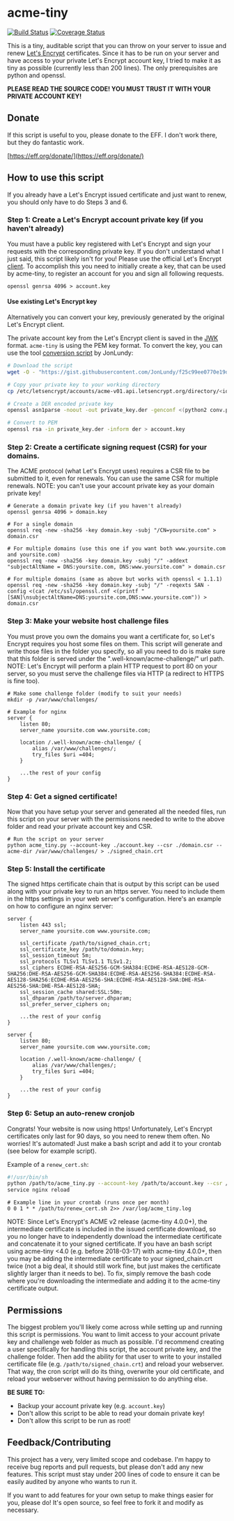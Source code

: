 # acme-tiny

[![Build Status](https://travis-ci.org/diafygi/acme-tiny.svg)](https://travis-ci.org/diafygi/acme-tiny)
[![Coverage Status](https://coveralls.io/repos/diafygi/acme-tiny/badge.svg?branch=master&service=github)](https://coveralls.io/github/diafygi/acme-tiny?branch=master)

This is a tiny, auditable script that you can throw on your server to issue
and renew [Let's Encrypt](https://letsencrypt.org/) certificates. Since it has
to be run on your server and have access to your private Let's Encrypt account
key, I tried to make it as tiny as possible (currently less than 200 lines).
The only prerequisites are python and openssl.

**PLEASE READ THE SOURCE CODE! YOU MUST TRUST IT WITH YOUR PRIVATE ACCOUNT KEY!**

## Donate

If this script is useful to you, please donate to the EFF. I don't work there,
but they do fantastic work.

[https://eff.org/donate/](https://eff.org/donate/)

## How to use this script

If you already have a Let's Encrypt issued certificate and just want to renew,
you should only have to do Steps 3 and 6.

### Step 1: Create a Let's Encrypt account private key (if you haven't already)

You must have a public key registered with Let's Encrypt and sign your requests
with the corresponding private key. If you don't understand what I just said,
this script likely isn't for you! Please use the official Let's Encrypt
[client](https://github.com/letsencrypt/letsencrypt).
To accomplish this you need to initially create a key, that can be used by
acme-tiny, to register an account for you and sign all following requests.

```
openssl genrsa 4096 > account.key
```

#### Use existing Let's Encrypt key

Alternatively you can convert your key, previously generated by the original
Let's Encrypt client.

The private account key from the Let's Encrypt client is saved in the
[JWK](https://tools.ietf.org/html/rfc7517) format. `acme-tiny` is using the PEM
key format. To convert the key, you can use the tool
[conversion script](https://gist.github.com/JonLundy/f25c99ee0770e19dc595) by JonLundy:

```sh
# Download the script
wget -O - "https://gist.githubusercontent.com/JonLundy/f25c99ee0770e19dc595/raw/6035c1c8938fae85810de6aad1ecf6e2db663e26/conv.py" > conv.py

# Copy your private key to your working directory
cp /etc/letsencrypt/accounts/acme-v01.api.letsencrypt.org/directory/<id>/private_key.json private_key.json

# Create a DER encoded private key
openssl asn1parse -noout -out private_key.der -genconf <(python2 conv.py private_key.json)

# Convert to PEM
openssl rsa -in private_key.der -inform der > account.key
```

### Step 2: Create a certificate signing request (CSR) for your domains.

The ACME protocol (what Let's Encrypt uses) requires a CSR file to be submitted
to it, even for renewals. You can use the same CSR for multiple renewals. NOTE:
you can't use your account private key as your domain private key!

```
# Generate a domain private key (if you haven't already)
openssl genrsa 4096 > domain.key
```

```
# For a single domain
openssl req -new -sha256 -key domain.key -subj "/CN=yoursite.com" > domain.csr

# For multiple domains (use this one if you want both www.yoursite.com and yoursite.com)
openssl req -new -sha256 -key domain.key -subj "/" -addext "subjectAltName = DNS:yoursite.com, DNS:www.yoursite.com" > domain.csr

# For multiple domains (same as above but works with openssl < 1.1.1)
openssl req -new -sha256 -key domain.key -subj "/" -reqexts SAN -config <(cat /etc/ssl/openssl.cnf <(printf "[SAN]\nsubjectAltName=DNS:yoursite.com,DNS:www.yoursite.com")) > domain.csr
```

### Step 3: Make your website host challenge files

You must prove you own the domains you want a certificate for, so Let's Encrypt
requires you host some files on them. This script will generate and write those
files in the folder you specify, so all you need to do is make sure that this
folder is served under the ".well-known/acme-challenge/" url path. NOTE: Let's
Encrypt will perform a plain HTTP request to port 80 on your server, so you
must serve the challenge files via HTTP (a redirect to HTTPS is fine too).

```
# Make some challenge folder (modify to suit your needs)
mkdir -p /var/www/challenges/
```

```nginx
# Example for nginx
server {
    listen 80;
    server_name yoursite.com www.yoursite.com;

    location /.well-known/acme-challenge/ {
        alias /var/www/challenges/;
        try_files $uri =404;
    }

    ...the rest of your config
}
```

### Step 4: Get a signed certificate!

Now that you have setup your server and generated all the needed files, run this
script on your server with the permissions needed to write to the above folder
and read your private account key and CSR.

```
# Run the script on your server
python acme_tiny.py --account-key ./account.key --csr ./domain.csr --acme-dir /var/www/challenges/ > ./signed_chain.crt
```

### Step 5: Install the certificate

The signed https certificate chain that is output by this script can be used along
with your private key to run an https server. You need to include them in the
https settings in your web server's configuration. Here's an example on how to
configure an nginx server:

```nginx
server {
    listen 443 ssl;
    server_name yoursite.com www.yoursite.com;

    ssl_certificate /path/to/signed_chain.crt;
    ssl_certificate_key /path/to/domain.key;
    ssl_session_timeout 5m;
    ssl_protocols TLSv1 TLSv1.1 TLSv1.2;
    ssl_ciphers ECDHE-RSA-AES256-GCM-SHA384:ECDHE-RSA-AES128-GCM-SHA256:DHE-RSA-AES256-GCM-SHA384:ECDHE-RSA-AES256-SHA384:ECDHE-RSA-AES128-SHA256:ECDHE-RSA-AES256-SHA:ECDHE-RSA-AES128-SHA:DHE-RSA-AES256-SHA:DHE-RSA-AES128-SHA;
    ssl_session_cache shared:SSL:50m;
    ssl_dhparam /path/to/server.dhparam;
    ssl_prefer_server_ciphers on;

    ...the rest of your config
}

server {
    listen 80;
    server_name yoursite.com www.yoursite.com;

    location /.well-known/acme-challenge/ {
        alias /var/www/challenges/;
        try_files $uri =404;
    }

    ...the rest of your config
}
```

### Step 6: Setup an auto-renew cronjob

Congrats! Your website is now using https! Unfortunately, Let's Encrypt
certificates only last for 90 days, so you need to renew them often. No worries!
It's automated! Just make a bash script and add it to your crontab (see below
for example script).

Example of a `renew_cert.sh`:
```sh
#!/usr/bin/sh
python /path/to/acme_tiny.py --account-key /path/to/account.key --csr /path/to/domain.csr --acme-dir /var/www/challenges/ --crt /path/to/signed_chain.crt --renew-before 7
service nginx reload
```

```
# Example line in your crontab (runs once per month)
0 0 1 * * /path/to/renew_cert.sh 2>> /var/log/acme_tiny.log
```

NOTE: Since Let's Encrypt's ACME v2 release (acme-tiny 4.0.0+), the intermediate
certificate is included in the issued certificate download, so you no longer have
to independently download the intermediate certificate and concatenate it to your
signed certificate. If you have an bash script using acme-tiny &lt;4.0 (e.g. before
2018-03-17) with acme-tiny 4.0.0+, then you may be adding the intermediate
certificate to your signed_chain.crt twice (not a big deal, it should still work fine,
but just makes the certificate slightly larger than it needs to be). To fix,
simply remove the bash code where you're downloading the intermediate and adding
it to the acme-tiny certificate output.

## Permissions

The biggest problem you'll likely come across while setting up and running this
script is permissions. You want to limit access to your account private key and
challenge web folder as much as possible. I'd recommend creating a user
specifically for handling this script, the account private key, and the
challenge folder. Then add the ability for that user to write to your installed
certificate file (e.g. `/path/to/signed_chain.crt`) and reload your webserver. That
way, the cron script will do its thing, overwrite your old certificate, and
reload your webserver without having permission to do anything else.

**BE SURE TO:**
* Backup your account private key (e.g. `account.key`)
* Don't allow this script to be able to read your domain private key!
* Don't allow this script to be run as root!

## Feedback/Contributing

This project has a very, very limited scope and codebase. I'm happy to receive
bug reports and pull requests, but please don't add any new features. This
script must stay under 200 lines of code to ensure it can be easily audited by
anyone who wants to run it.

If you want to add features for your own setup to make things easier for you,
please do! It's open source, so feel free to fork it and modify as necessary.
